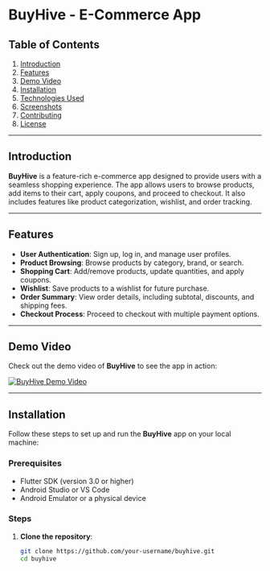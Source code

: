 # BuyHive - E-Commerce App

## Table of Contents
1. [Introduction](#introduction)
2. [Features](#features)
3. [Demo Video](#demo-video)
4. [Installation](#installation)
5. [Technologies Used](#technologies-used)
6. [Screenshots](#screenshots)
7. [Contributing](#contributing)
8. [License](#license)

---

## Introduction
**BuyHive** is a feature-rich e-commerce app designed to provide users with a seamless shopping experience. The app allows users to browse products, add items to their cart, apply coupons, and proceed to checkout. It also includes features like product categorization, wishlist, and order tracking.

---

## Features
- **User Authentication**: Sign up, log in, and manage user profiles.
- **Product Browsing**: Browse products by category, brand, or search.
- **Shopping Cart**: Add/remove products, update quantities, and apply coupons.
- **Wishlist**: Save products to a wishlist for future purchase.
- **Order Summary**: View order details, including subtotal, discounts, and shipping fees.
- **Checkout Process**: Proceed to checkout with multiple payment options.


---

## Demo Video
Check out the demo video of **BuyHive** to see the app in action:

[![BuyHive Demo Video](https://img.youtube.com/vi/YOUR_VIDEO_ID/0.jpg)](https://www.youtube.com/shorts/asZMz4-IU8A)



---

## Installation
Follow these steps to set up and run the **BuyHive** app on your local machine:

### Prerequisites
- Flutter SDK (version 3.0 or higher)
- Android Studio or VS Code
- Android Emulator or a physical device

### Steps
1. **Clone the repository**:
   ```bash
   git clone https://github.com/your-username/buyhive.git
   cd buyhive
